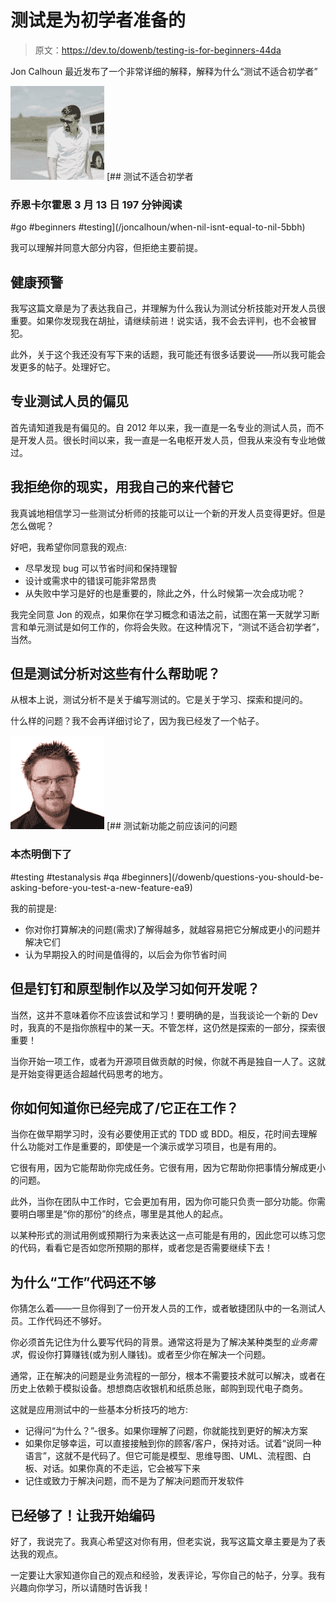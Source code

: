 # 测试是为初学者准备的

> 原文：<https://dev.to/dowenb/testing-is-for-beginners-44da>

Jon Calhoun 最近发布了一个非常详细的解释，解释为什么“测试不适合初学者”

[![joncalhoun](img/1ccf447b5477ab55a940c0e7ab922b5a.png)](/joncalhoun) [## 测试不适合初学者

### 乔恩卡尔霍恩 3 月 13 日 197 分钟阅读

#go #beginners #testing](/joncalhoun/when-nil-isnt-equal-to-nil-5bbh)

我可以理解并同意大部分内容，但拒绝主要前提。

## 健康预警

我写这篇文章是为了表达我自己，并理解为什么我认为测试分析技能对开发人员很重要。如果你发现我在胡扯，请继续前进！说实话，我不会去评判，也不会被冒犯。

此外，关于这个我还没有写下来的话题，我可能还有很多话要说——所以我可能会发更多的帖子。处理好它。

## 专业测试人员的偏见

首先请知道我是有偏见的。自 2012 年以来，我一直是一名专业的测试人员，而不是开发人员。很长时间以来，我一直是一名电枢开发人员，但我从来没有专业地做过。

## 我拒绝你的现实，用我自己的来代替它

我真诚地相信学习一些测试分析师的技能可以让一个新的开发人员变得更好。但是怎么做呢？

好吧，我希望你同意我的观点:

*   尽早发现 bug 可以节省时间和保持理智
*   设计或需求中的错误可能非常昂贵
*   从失败中学习是好的也是重要的，除此之外，什么时候第一次会成功呢？

我完全同意 Jon 的观点，如果你在学习概念和语法之前，试图在第一天就学习断言和单元测试是如何工作的，你将会失败。在这种情况下，“测试不适合初学者”，当然。

## 但是测试分析对这些有什么帮助呢？

从根本上说，测试分析不是关于编写测试的。它是关于学习、探索和提问的。

什么样的问题？我不会再详细讨论了，因为我已经发了一个帖子。

[![dowenb](img/7149b5db528418ee74d6b71c7363728d.png)](/dowenb) [## 测试新功能之前应该问的问题

### 本杰明倒下了

#testing #testanalysis #qa #beginners](/dowenb/questions-you-should-be-asking-before-you-test-a-new-feature-ea9)

我的前提是:

*   你对你打算解决的问题(需求)了解得越多，就越容易把它分解成更小的问题并解决它们
*   认为早期投入的时间是值得的，以后会为你节省时间

## 但是钉钉和原型制作以及学习如何开发呢？

当然，这并不意味着你不应该尝试和学习！要明确的是，当我谈论一个新的 Dev 时，我真的不是指你旅程中的某一天。不管怎样，这仍然是探索的一部分，探索很重要！

当你开始一项工作，或者为开源项目做贡献的时候，你就不再是独自一人了。这就是开始变得更适合超越代码思考的地方。

## 你如何知道你已经完成了/它正在工作？

当你在做早期学习时，没有必要使用正式的 TDD 或 BDD。相反，花时间去理解什么功能对工作是重要的，即使是一个演示或学习项目，也是有用的。

它很有用，因为它能帮助你完成任务。它很有用，因为它帮助你把事情分解成更小的问题。

此外，当你在团队中工作时，它会更加有用，因为你可能只负责一部分功能。你需要明白哪里是“你的那份”的终点，哪里是其他人的起点。

以某种形式的测试用例或预期行为来表达这一点可能是有用的，因此您可以练习您的代码，看看它是否如您所预期的那样，或者您是否需要继续下去！

## 为什么“工作”代码还不够

你猜怎么着——一旦你得到了一份开发人员的工作，或者敏捷团队中的一名测试人员。工作代码还不够好。

你必须首先记住为什么要写代码的背景。通常这将是为了解决某种类型的*业务需求*，假设你打算赚钱(或为别人赚钱)。或者至少你在解决一个问题。

通常，正在解决的问题是业务流程的一部分，根本不需要技术就可以解决，或者在历史上依赖于模拟设备。想想商店收银机和纸质总账，邮购到现代电子商务。

这就是应用测试中的一些基本分析技巧的地方:

*   记得问“为什么？”-很多。如果你理解了问题，你就能找到更好的解决方案
*   如果你足够幸运，可以直接接触到你的顾客/客户，保持对话。试着“说同一种语言”，这就不是代码了。但它可能是模型、思维导图、UML、流程图、白板、对话。如果你真的不走运，它会被写下来
*   记住或致力于解决问题，而不是为了解决问题而开发软件

## 已经够了！让我开始编码

好了，我说完了。我真心希望这对你有用，但老实说，我写这篇文章主要是为了表达我的观点。

一定要让大家知道你自己的观点和经验，发表评论，写你自己的帖子，分享。我有兴趣向你学习，所以请随时告诉我！